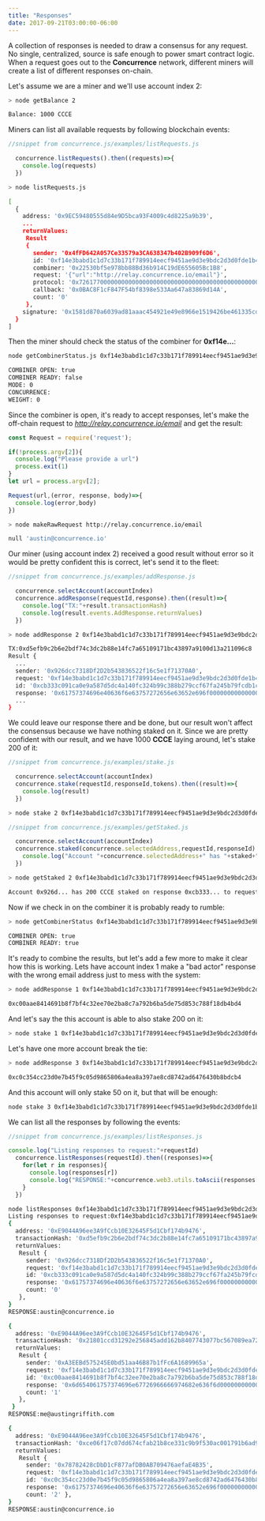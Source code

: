 ```yaml
---
title: "Responses"
date: 2017-09-21T03:00:00-06:00
---
```


A collection of responses is needed to draw a consensus for any request. No single, centralized, source is safe enough to power smart contract logic. When a request goes out to the **Concurrence** network, different miners will create a list of different responses on-chain.

Let's assume we are a miner and we'll use account index 2:

```bash
> node getBalance 2

Balance: 1000 CCCE
```

Miners can list all available requests by following blockchain events:

```Javascript
//snippet from concurrence.js/examples/listRequests.js

  concurrence.listRequests().then((requests)=>{
    console.log(requests)
  })

```
```bash
> node listRequests.js

[
  {
    address: '0x9EC59480555d84e9D5bca93F4009c4d8225a9b39',
    ...
    returnValues:
     Result
     {
       sender: '0x4fFD642A057Ce33579a3CA638347b402B909f6D6',
       id: '0xf14e3babd1c1d7c33b171f789914eecf9451ae9d3e9bdc2d3d0fde1b4dda6f2f',
       combiner: '0x22530bf5e978bb88Bd36b914C19dE655605Bc1B8',
       request: '{"url":"http://relay.concurrence.io/email"}',
       protocol: '0x7261770000000000000000000000000000000000000000000000000000000000',
       callback: '0x0BAC8F1cF847F54bf8398e533Aa647a83869d14A',
       count: '0'
     },
    signature: '0x1581d870a6039ad81aaac454921e49e8966e1519426be461335cdf12bd03e06b',
  }
]
```

Then the miner should check the status of the combiner for **0xf14e...**:

```bash
node getCombinerStatus.js 0xf14e3babd1c1d7c33b171f789914eecf9451ae9d3e9bdc2d3d0fde1b4dda6f2f

COMBINER OPEN: true
COMBINER READY: false
MODE: 0
CONCURRENCE:
WEIGHT: 0
```

Since the combiner is open, it's ready to accept responses, let's make the off-chain request to *http://relay.concurrence.io/email* and get the result:

```Javascript
const Request = require('request');

if(!process.argv[2]){
  console.log("Please provide a url")
  process.exit(1)
}
let url = process.argv[2];

Request(url,(error, response, body)=>{
  console.log(error,body)
})

```
```bash
> node makeRawRequest http://relay.concurrence.io/email

null 'austin@concurrence.io'
```

Our miner (using account index 2) received a good result without error so it would be pretty confident this is correct, let's send it to the fleet:

```Javascript
//snippet from concurrence.js/examples/addResponse.js

  concurrence.selectAccount(accountIndex)
  concurrence.addResponse(requestId,response).then((result)=>{
    console.log("TX:"+result.transactionHash)
    console.log(result.events.AddResponse.returnValues)
  })

```
```bash
> node addResponse 2 0xf14e3babd1c1d7c33b171f789914eecf9451ae9d3e9bdc2d3d0fde1b4dda6f2f "austin@concurrence.io"

TX:0xd5efb9c2b6e2bdf74c3dc2b88e14fc7a65109171bc43897a9100d13a211096c8
Result {
  ...
  sender: '0x926dcc7318Df2D2b543836522f16c5e1f71370A0',
  request: '0xf14e3babd1c1d7c33b171f789914eecf9451ae9d3e9bdc2d3d0fde1b4dda6f2f',
  id: '0xcb333c091ca0e9a587d5dc4a140fc324b99c388b279ccf67fa245b79fcdb1c43',
  response: '0x61757374696e40636f6e63757272656e63652e696f0000000000000000000000',
  ...
}
```

We could leave our response there and be done, but our result won't affect the consensus because we have nothing staked on it. Since we are pretty confident with our result, and we have 1000 **CCCE** laying around, let's stake 200 of it:

```Javascript
//snippet from concurrence.js/examples/stake.js

  concurrence.selectAccount(accountIndex)
  concurrence.stake(requestId,responseId,tokens).then((result)=>{
    console.log(result)
  })

```
```bash
> node stake 2 0xf14e3babd1c1d7c33b171f789914eecf9451ae9d3e9bdc2d3d0fde1b4dda6f2f 0xcb333c091ca0e9a587d5dc4a140fc324b99c388b279ccf67fa245b79fcdb1c43 200
```

```Javascript
//snippet from concurrence.js/examples/getStaked.js

  concurrence.selectAccount(accountIndex)
  concurrence.staked(concurrence.selectedAddress,requestId,responseId).then((staked)=>{
    console.log("Account "+concurrence.selectedAddress+" has "+staked+" "+concurrence.symbol+" staked on response "+responseId+" to request "+requestId)
  })

```
```bash
> node getStaked 2 0xf14e3babd1c1d7c33b171f789914eecf9451ae9d3e9bdc2d3d0fde1b4dda6f2f 0xcb333c091ca0e9a587d5dc4a140fc324b99c388b279ccf67fa245b79fcdb1c43

Account 0x926d... has 200 CCCE staked on response 0xcb333... to request 0xf14e...
```

Now if we check in on the combiner it is probably ready to rumble:

```bash
> node getCombinerStatus 0xf14e3babd1c1d7c33b171f789914eecf9451ae9d3e9bdc2d3d0fde1b4dda6f2f

COMBINER OPEN: true
COMBINER READY: true
```

It's ready to combine the results, but let's add a few more to make it clear how this is working. Lets have account index 1 make a "bad actor" response with the wrong email address just to mess with the system:

```bash
> node addResponse 1 0xf14e3babd1c1d7c33b171f789914eecf9451ae9d3e9bdc2d3d0fde1b4dda6f2f "me@austingriffith.com"

0xc00aae8414691b8f7bf4c32ee70e2ba8c7a792b6ba5de75d853c788f18db4bd4
```

And let's say the this account is able to also stake 200 on it:

```bash
> node stake 1 0xf14e3babd1c1d7c33b171f789914eecf9451ae9d3e9bdc2d3d0fde1b4dda6f2f 0xc00aae8414691b8f7bf4c32ee70e2ba8c7a792b6ba5de75d853c788f18db4bd4 200
```

Let's have one more account break the tie:

```bash
> node addResponse 3 0xf14e3babd1c1d7c33b171f789914eecf9451ae9d3e9bdc2d3d0fde1b4dda6f2f "austin@concurrence.io"

0xc0c354cc23d0e7b45f9c05d9865806a4ea8a397ae8cd8742ad6476430b8bdcb4
```

And this account will only stake 50 on it, but that will be enough:

```bash
node stake 3 0xf14e3babd1c1d7c33b171f789914eecf9451ae9d3e9bdc2d3d0fde1b4dda6f2f 0xc0c354cc23d0e7b45f9c05d9865806a4ea8a397ae8cd8742ad6476430b8bdcb4 50
```

We can list all the responses by following the events:

```Javascript
//snippet from concurrence.js/examples/listResponses.js

console.log("Listing responses to request:"+requestId)
  concurrence.listResponses(requestId).then((responses)=>{
    for(let r in responses){
      console.log(responses[r])
      console.log("RESPONSE:"+concurrence.web3.utils.toAscii(responses[r].returnValues['response']))
    }
  })

```
```bash
node listResponses 0xf14e3babd1c1d7c33b171f789914eecf9451ae9d3e9bdc2d3d0fde1b4dda6f2f
Listing responses to request:0xf14e3babd1c1d7c33b171f789914eecf9451ae9d3e9bdc2d3d0fde1b4dda6f2f
{
  address: '0xE9044A96ee3A9fCcb10E32645F5d1Cbf174b9476',
  transactionHash: '0xd5efb9c2b6e2bdf74c3dc2b88e14fc7a65109171bc43897a9100d13a211096c8',
  returnValues:
   Result {
     sender: '0x926dcc7318Df2D2b543836522f16c5e1f71370A0',
     request: '0xf14e3babd1c1d7c33b171f789914eecf9451ae9d3e9bdc2d3d0fde1b4dda6f2f',
     id: '0xcb333c091ca0e9a587d5dc4a140fc324b99c388b279ccf67fa245b79fcdb1c43',
     response: '0x61757374696e40636f6e63757272656e63652e696f0000000000000000000000',
     count: '0'
   },
}
RESPONSE:austin@concurrence.io

{
  address: '0xE9044A96ee3A9fCcb10E32645F5d1Cbf174b9476',
  transactionHash: '0x21801ccd31292e256845add162b8407743077bc567089ea72f12a4355e66130b',
  returnValues:
   Result {
     sender: '0xA3EEBd575245E0bd51aa46B87b1fFc6A1689965a',
     request: '0xf14e3babd1c1d7c33b171f789914eecf9451ae9d3e9bdc2d3d0fde1b4dda6f2f',
     id: '0xc00aae8414691b8f7bf4c32ee70e2ba8c7a792b6ba5de75d853c788f18db4bd4',
     response: '0x6d654061757374696e67726966666974682e636f6d0000000000000000000000',
     count: '1'
   },
 }
RESPONSE:me@austingriffith.com

{
  address: '0xE9044A96ee3A9fCcb10E32645F5d1Cbf174b9476',
  transactionHash: '0xce06f17c07dd674cfab21b8ce331c9b9f530ac001791b6ad9929400f11cd6a76',
  returnValues:
   Result {
     sender: '0x78782428cDbD1cF877afDB0AB709476aefaE4B35',
     request: '0xf14e3babd1c1d7c33b171f789914eecf9451ae9d3e9bdc2d3d0fde1b4dda6f2f',
     id: '0xc0c354cc23d0e7b45f9c05d9865806a4ea8a397ae8cd8742ad6476430b8bdcb4',
     response: '0x61757374696e40636f6e63757272656e63652e696f0000000000000000000000',
     count: '2' },
}
RESPONSE:austin@concurrence.io
```

